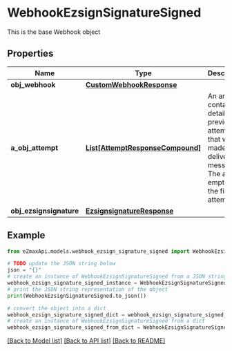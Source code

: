 # WebhookEzsignSignatureSigned

This is the base Webhook object

## Properties

Name | Type | Description | Notes
------------ | ------------- | ------------- | -------------
**obj_webhook** | [**CustomWebhookResponse**](CustomWebhookResponse.md) |  | 
**a_obj_attempt** | [**List[AttemptResponseCompound]**](AttemptResponseCompound.md) | An array containing details of previous attempts that were made to deliver the message. The array is empty if it&#39;s the first attempt. | 
**obj_ezsignsignature** | [**EzsignsignatureResponse**](EzsignsignatureResponse.md) |  | 

## Example

```python
from eZmaxApi.models.webhook_ezsign_signature_signed import WebhookEzsignSignatureSigned

# TODO update the JSON string below
json = "{}"
# create an instance of WebhookEzsignSignatureSigned from a JSON string
webhook_ezsign_signature_signed_instance = WebhookEzsignSignatureSigned.from_json(json)
# print the JSON string representation of the object
print(WebhookEzsignSignatureSigned.to_json())

# convert the object into a dict
webhook_ezsign_signature_signed_dict = webhook_ezsign_signature_signed_instance.to_dict()
# create an instance of WebhookEzsignSignatureSigned from a dict
webhook_ezsign_signature_signed_from_dict = WebhookEzsignSignatureSigned.from_dict(webhook_ezsign_signature_signed_dict)
```
[[Back to Model list]](../README.md#documentation-for-models) [[Back to API list]](../README.md#documentation-for-api-endpoints) [[Back to README]](../README.md)


